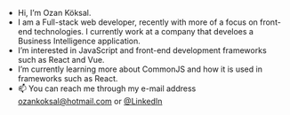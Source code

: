 - Hi, I’m Ozan Köksal.
- I am a Full-stack web developer, recently with more of a focus on front-end technologies. I currently work at a company that develoes a Business Intelligence application.
- I’m interested in JavaScript and front-end development frameworks such as React and Vue.
- I’m currently learning more about CommonJS and how it is used in frameworks such as React.
- 📫 You can reach me through my e-mail address ozankoksal@hotmail.com or [@LinkedIn](https://www.linkedin.com/in/ozan-k%C3%B6ksal-74509419b)


